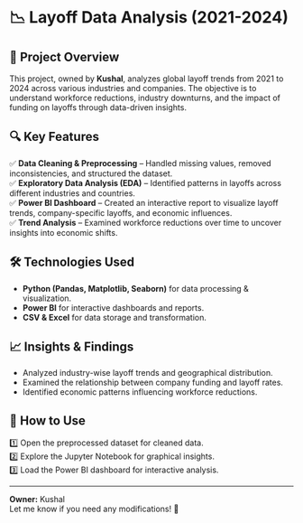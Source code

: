# 📉 Layoff Data Analysis (2021-2024)  

## 📝 Project Overview  
This project, owned by **Kushal**, analyzes global layoff trends from 2021 to 2024 across various industries and companies. The objective is to understand workforce reductions, industry downturns, and the impact of funding on layoffs through data-driven insights.  

## 🔍 Key Features  
✅ **Data Cleaning & Preprocessing** – Handled missing values, removed inconsistencies, and structured the dataset.  
✅ **Exploratory Data Analysis (EDA)** – Identified patterns in layoffs across different industries and countries.  
✅ **Power BI Dashboard** – Created an interactive report to visualize layoff trends, company-specific layoffs, and economic influences.  
✅ **Trend Analysis** – Examined workforce reductions over time to uncover insights into economic shifts.  

## 🛠️ Technologies Used  
- **Python (Pandas, Matplotlib, Seaborn)** for data processing & visualization.  
- **Power BI** for interactive dashboards and reports.  
- **CSV & Excel** for data storage and transformation.  

## 📈 Insights & Findings  
- Analyzed industry-wise layoff trends and geographical distribution.  
- Examined the relationship between company funding and layoff rates.  
- Identified economic patterns influencing workforce reductions.  

## 🚀 How to Use  
1️⃣ Open the preprocessed dataset for cleaned data.  
2️⃣ Explore the Jupyter Notebook for graphical insights.  
3️⃣ Load the Power BI dashboard for interactive analysis.  

---

**Owner:** Kushal  
Let me know if you need any modifications! 🚀
